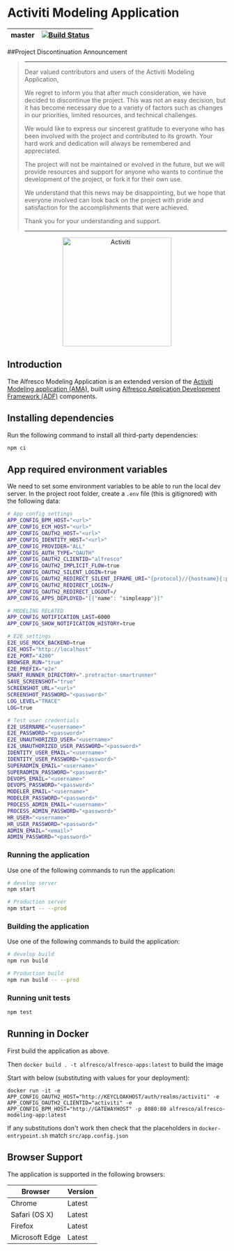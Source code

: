 # Activiti Modeling Application

| master | [![Build Status](https://travis-ci.org/Activiti/activiti-modeling-app.svg?branch=master)](https://travis-ci.org/Activiti/activiti-modeling-app) |
| - | - |

##Project Discontinuation Announcement

> ---
> Dear valued contributors and users of the Activiti Modeling Application,
>
> We regret to inform you that after much consideration, we have decided to discontinue the project. This was not an easy decision, but it has become necessary due to a variety of factors such as changes in our priorities, limited resources, and technical challenges.
>
> We would like to express our sincerest gratitude to everyone who has been involved with the project and contributed to its growth. Your hard work and dedication will always be remembered and appreciated.
> 
> The project will not be maintained or evolved in the future, but we will provide resources and support for anyone who wants to continue the development of the project, or fork it for their own use.
> 
> We understand that this news may be disappointing, but we hope that everyone involved can look back on the project with pride and satisfaction for the accomplishments that were achieved.
> 
> Thank you for your understanding and support.
> 
> ---

<p align="center">
    <img title="Activiti" width="250px" src="./app/src/assets/activiti.png" alt="Activiti">
</p>

## Introduction

The Alfresco Modeling Application is an extended version of the [Activiti Modeling application  (AMA)](https://github.com/Activiti/activiti-modeling-app), built using
[Alfresco Application Development Framework (ADF)](https://github.com/Alfresco/alfresco-ng2-components) components.

## Installing dependencies

Run the following command to install all third-party dependencies:

```bash
npm ci
```

## App required environment variables

We need to set some environment variables to be able to run the local dev server. In the project root folder, create a `.env` file (this is gitignored) with the following data:

```bash
# App config settings
APP_CONFIG_BPM_HOST="<url>"
APP_CONFIG_ECM_HOST="<url>"
APP_CONFIG_OAUTH2_HOST="<url>"
APP_CONFIG_IDENTITY_HOST="<url>"
APP_CONFIG_PROVIDER="ALL"
APP_CONFIG_AUTH_TYPE="OAUTH"
APP_CONFIG_OAUTH2_CLIENTID="alfresco"
APP_CONFIG_OAUTH2_IMPLICIT_FLOW=true
APP_CONFIG_OAUTH2_SILENT_LOGIN=true
APP_CONFIG_OAUTH2_REDIRECT_SILENT_IFRAME_URI="{protocol}//{hostname}{:port}/assets/silent-refresh.html"
APP_CONFIG_OAUTH2_REDIRECT_LOGIN=/
APP_CONFIG_OAUTH2_REDIRECT_LOGOUT=/
APP_CONFIG_APPS_DEPLOYED="[{"name": "simpleapp"}]"

# MODELING RELATED
APP_CONFIG_NOTIFICATION_LAST=6000
APP_CONFIG_SHOW_NOTIFICATION_HISTORY=true

# E2E settings
E2E_USE_MOCK_BACKEND=true
E2E_HOST="http://localhost"
E2E_PORT="4200"
BROWSER_RUN="true"
E2E_PREFIX="e2e"
SMART_RUNNER_DIRECTORY=".protractor-smartrunner"
SAVE_SCREENSHOT="true"
SCREENSHOT_URL="<url>"
SCREENSHOT_PASSWORD="<password>"
LOG_LEVEL="TRACE"
LOG=true

# Test user credentials
E2E_USERNAME="<username>"
E2E_PASSWORD="<password>"
E2E_UNAUTHORIZED_USER="<username>"
E2E_UNAUTHORIZED_USER_PASSWORD="<password>"
IDENTITY_USER_EMAIL="<username>"
IDENTITY_USER_PASSWORD="<password>"
SUPERADMIN_EMAIL="<username>"
SUPERADMIN_PASSWORD="<password>"
DEVOPS_EMAIL="<username>"
DEVOPS_PASSWORD="<password>"
MODELER_EMAIL="<username>"
MODELER_PASSWORD="<password>"
PROCESS_ADMIN_EMAIL="<username>"
PROCESS_ADMIN_PASSWORD="<password>"
HR_USER="<username>"
HR_USER_PASSWORD="<password>"
ADMIN_EMAIL="<email>"
ADMIN_PASSWORD="<password>"
```
### Running the application

Use one of the following commands to run the application:

```bash
# develop server
npm start

# Production server
npm start -- --prod
```

### Building the application

Use one of the following commands to build the application:

```bash
# develop build
npm run build

# Production build
npm run build -- --prod
```

### Running unit tests

```bash
npm test
```

## Running in Docker

First build the application as above.

Then `docker build . -t alfresco/alfresco-apps:latest` to build the image

Start with below (substituting with values for your deployment):

`docker run -it -e APP_CONFIG_OAUTH2_HOST="http://KEYCLOAKHOST/auth/realms/activiti" -e APP_CONFIG_OAUTH2_CLIENTID="activiti" -e APP_CONFIG_BPM_HOST="http://GATEWAYHOST" -p 8080:80 alfresco/alfresco-modeling-app:latest`

If any substitutions don't work then check that the placeholders in `docker-entrypoint.sh` match `src/app.config.json`

## Browser Support

The application is supported in the following browsers:

| **Browser**   | **Version** |
| ------------- | ----------- |
| Chrome        | Latest      |
| Safari (OS X) | Latest      |
| Firefox       | Latest      |
| Microsoft Edge | Latest     |
